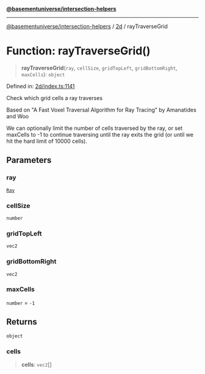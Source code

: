 [**@basementuniverse/intersection-helpers**](../../README.md)

***

[@basementuniverse/intersection-helpers](../../README.md) / [2d](../README.md) / rayTraverseGrid

# Function: rayTraverseGrid()

> **rayTraverseGrid**(`ray`, `cellSize`, `gridTopLeft`, `gridBottomRight`, `maxCells`): `object`

Defined in: [2d/index.ts:1141](https://github.com/basementuniverse/intersection-helpers/blob/3a364a58f0714fe52065b40529091d774e3a1a50/src/2d/index.ts#L1141)

Check which grid cells a ray traverses

Based on "A Fast Voxel Traversal Algorithm for Ray Tracing" by Amanatides
and Woo

We can optionally limit the number of cells traversed by the ray, or set
maxCells to -1 to continue traversing until the ray exits the grid (or until
we hit the hard limit of 10000 cells).

## Parameters

### ray

[`Ray`](../types/type-aliases/Ray.md)

### cellSize

`number`

### gridTopLeft

`vec2`

### gridBottomRight

`vec2`

### maxCells

`number` = `-1`

## Returns

`object`

### cells

> **cells**: `vec2`[]
